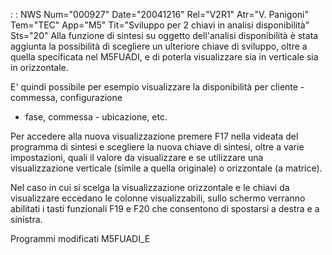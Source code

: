  :  : NWS Num="000927" Date="20041216" Rel="V2R1" Atr="V. Panigoni" Tem="TEC" App="M5" Tit="Sviluppo per 2 chiavi in analisi disponibilità" Sts="20"
Alla funzione di sintesi su oggetto dell'analisi disponibilità è stata aggiunta la possibilità di scegliere un ulteriore chiave di sviluppo, oltre a quella specificata nel M5FUADI, e di poterla visualizzare sia in verticale sia in orizzontale.

E' quindi possibile per esempio visualizzare la disponibilità per cliente - commessa, configurazione
- fase, commessa - ubicazione, etc.

Per accedere alla nuova visualizzazione premere F17 nella videata del programma di sintesi e scegliere la nuova chiave di sintesi, oltre a varie impostazioni, quali il valore da visualizzare e
se utilizzare una visualizzazione verticale (simile a quella originale) o orizzontale (a matrice).

Nel caso in cui si scelga la visualizzazione orizzontale e le chiavi da visualizzare eccedano le colonne visualizzabili, sullo schermo verranno abilitati i tasti funzionali F19 e F20 che consentono
di spostarsi a destra e a sinistra.

Programmi modificati
M5FUADI_E
